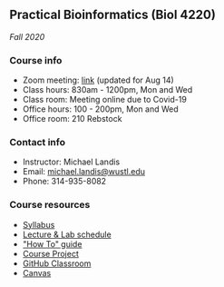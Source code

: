 ## Practical Bioinformatics (Biol 4220)
*Fall 2020*

### Course info
* Zoom meeting: [link]() (updated for Aug 14)
* Class hours: 830am - 1200pm, Mon and Wed
* Class room: Meeting online due to Covid-19
* Office hours: 100 - 200pm, Mon and Wed
* Office room: 210 Rebstock

### Contact info
* Instructor: Michael Landis
* Email: michael.landis@wustl.edu
* Phone: 314-935-8082

### Course resources
* [Syllabus](https://docs.google.com/document/d/1TYE10600VUhCyq51_h_9flVUhkCF-IQCE9SnQKRGRGo/edit?usp=sharing)
* [Lecture & Lab schedule](schedule.md)
* ["How To" guide](getting_started.md)
* [Course Project](project.md)
* [GitHub Classroom](https://classroom.github.com/classrooms/69019055-practical-bioinformatics-f2020)
* [Canvas](https://wustl.instructure.com/courses/54531)
